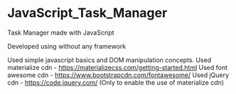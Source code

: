 # JavaScript_Task_Manager
Task Manager made with JavaScript

Developed using without any framework

Used simple javascript basics and DOM manipulation concepts. 
Used materialize cdn - https://materializecss.com/getting-started.html
Used font awesome cdn - https://www.bootstrapcdn.com/fontawesome/
Used jQuery cdn - https://code.jquery.com/ (Only to enable the use of materialize cdn)
